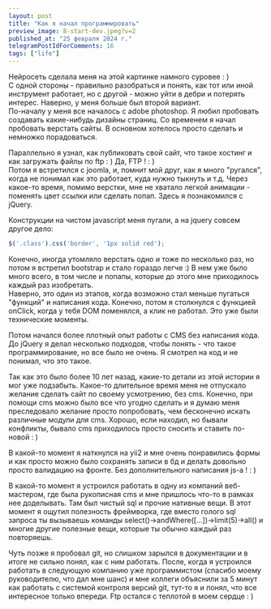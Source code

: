 ```yaml
---
layout: post
title: "Как я начал программировать"
preview_image: 8-start-dev.jpeg?v=2
published_at: "25 февраля 2024 г."
telegramPostIdForComments: 16
tags: ["life"]
---
```


Нейросеть сделала меня на этой картинке намного суровее : )  
С одной стороны - правильно разобраться и понять, как тот или иной инструмент работает, но с другой - можно уйти в дебри и потерять интерес.
Наверно, у меня больше был второй вариант.  
По-началу у меня все началось с adobe photoshop. Я любил пробовать создавать какие-нибудь дизайны страниц. Со временем я начал пробовать верстать сайты. В основном хотелось просто сделать и немножко порадоваться.  

Параллельно я узнал, как публиковать свой сайт, что такое хостинг и как загружать файлы по ftp : ) Да, FTP ! : )  
Потом я встретился с joomla, и, помнит мой друг, как я много "ругался", когда не понимал как это работает, куда нужно тыкнуть и т.д. 
Через какое-то время, помимо верстки, мне не хватало легкой анимации - поменять цвет ссылки или сделать попап. Здесь я познакомился с jQuery.

Конструкции на чистом javascript меня пугали, а на jquery совсем другое дело:
```javascript 
$('.class').css('border', '1px solid red');
```

Конечно, иногда утомляло верстать одно и тоже по несколько раз, но потом я встретил bootstrap и стало гораздо легче :) В нем уже было много всего, в том числе и попапы, которые до этого мне приходилось каждый раз изобретать.  
Наверно, это один из этапов, когда возможно стал меньше пугаться "функций" и написания кода. Конечно, потом я столкнулся с функцией onClick, когда у тебя DOM поменялся, а клик не работал. Это уже были технические моменты.  

Потом начался более плотный опыт работы с CMS без написания кода. До jQuery я делал несколько подходов, чтобы понять - что такое программирование, но все было не очень. Я смотрел на код и не понимал, что это такое.  

Так как это было более 10 лет назад, какие-то детали из этой истории я мог уже подзабыть.
Какое-то длительное время меня не отпускало желание сделать сайт по своему усмотрению, без cms. Конечно, при помощи cms можно было все что угодно сделать и я думаю меня преследовало желание просто попробовать, чем бесконечно искать различные модули для cms. Хорошо, если находил, но бывали конфликты, бывало cms приходилось просто сносить и ставить по-новой : )

В какой-то момент я наткнулся на yii2 и мне очень понравились формы и как просто можно было сохранять записи в бд и делать довольно просто валидацию на фронте. Без дополнительного написания js-а ! : )

В какой-то момент я устроился работать в одну из компаний веб-мастером, где была рукописная cms и мне пришлось что-то в рамках нее доделывать. Там был чистый sql и прочие нативные вещи. В этот момент я ощутил полезность фреймворка, где вместо голого sql запроса ты вызываешь команды select()->andWhere([...])->limit(5)->all() и многие другие полезные вещи, которые ты обычно каждый раз повторяешь.

Чуть позже я пробовал git, но слишком зарылся в документации и в итоге не сильно понял, как с ним работать.
После, когда я устроился работать в следующую компанию уже программистом (спасибо моему руководителю, что дал мне шанс) и мне коллеги объяснили за 5 минут как работать с системой контроля версий git, тут-то я и понял, что все интересное только впереди. Ftp остался с теплотой в моем сердце : )






